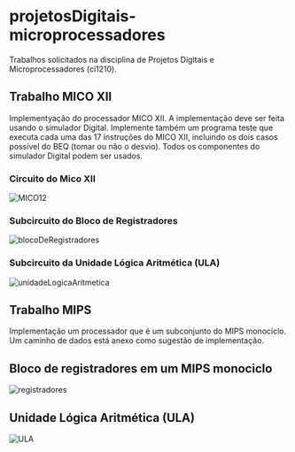 # projetosDigitais-microprocessadores
Trabalhos solicitados na disciplina de Projetos Digitais e Microprocessadores (ci1210).

## Trabalho MICO XII
Implementyação do processador MICO XII. A implementação deve ser feita usando o simulador Digital. Implemente também um programa teste que executa cada uma das 17 instruções do MICO XII, incluindo os dois casos possível do BEQ (tomar ou não o desvio).
Todos os componentes do simulador Digital podem ser usados.

### Circuito do Mico XII
![MICO12](https://github.com/JulianaZambon/projetosDigitais-microprocessadores/assets/64793722/530b74e1-6e2b-4473-a209-04374af2b223)

### Subcircuito do Bloco de Registradores
![blocoDeRegistradores](https://github.com/JulianaZambon/projetosDigitais-microprocessadores/assets/64793722/ad49c739-c016-45b5-823e-8ec9cb96acba)

### Subcircuito da Unidade Lógica Aritmética (ULA)

![unidadeLogicaAritmetica](https://github.com/JulianaZambon/projetosDigitais-microprocessadores/assets/64793722/d046e330-4f5c-4683-808c-c97c57d697d7)

## Trabalho MIPS
Implementação um processador que é um subconjunto do MIPS monociclo. Um caminho de dados está anexo como sugestão de implementação.

## Bloco de registradores em um MIPS monociclo
![registradores](https://github.com/JulianaZambon/projetosDigitais-microprocessadores/assets/64793722/549a3d00-7a6f-4851-b10d-cd7f48fa0cd5)

## Unidade Lógica Aritmética (ULA)
![ULA](https://github.com/JulianaZambon/projetosDigitais-microprocessadores/assets/64793722/5cde26d4-d4a9-4c86-8437-89c749301271)



